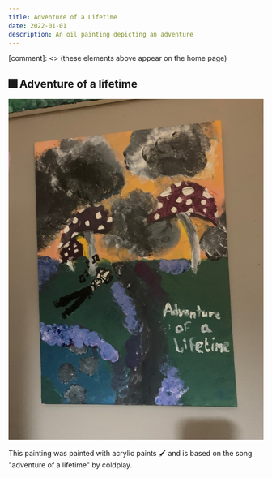 ```yaml
---
title: Adventure of a Lifetime
date: 2022-01-01
description: An oil painting depicting an adventure
---
```

\[comment]: <> (these elements above appear on the home page)

## 🎆 Adventure of a lifetime

![Adventure of a lifetime](./adv_life.jpeg)

This painting was painted with acrylic paints 🖌️ and is based on the song "adventure of a lifetime" by coldplay.